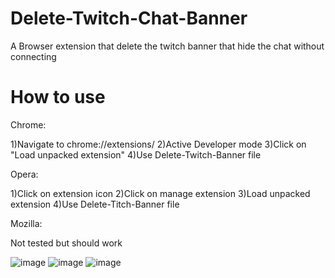 # Delete-Twitch-Chat-Banner
A Browser extension that delete the twitch banner that hide the chat without connecting

# How to use
Chrome:

1)Navigate to chrome://extensions/
2)Active Developer mode
3)Click on "Load unpacked extension"
4)Use Delete-Twitch-Banner file

Opera:

1)Click on extension icon
2)Click on manage extension
3)Load unpacked extension
4)Use Delete-Titch-Banner file

Mozilla:

Not tested but should work


![image](https://user-images.githubusercontent.com/107274510/233139844-c1c375ce-df81-4744-900b-dc5fe38175f0.png) ![image](https://user-images.githubusercontent.com/107274510/233140614-4b1dc7e2-4af4-48c4-9476-fd10543aad6c.png) ![image](https://user-images.githubusercontent.com/107274510/233139515-2424c5ca-88a9-4808-9ee4-bc84be11cc04.png)

